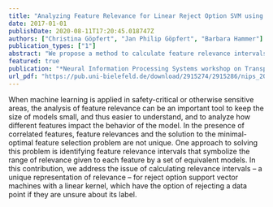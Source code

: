 ```yaml
---
title: "Analyzing Feature Relevance for Linear Reject Option SVM using Relevance Intervals"
date: 2017-01-01
publishDate: 2020-08-11T17:20:45.018747Z
authors: ["Christina Göpfert", "Jan Philip Göpfert", "Barbara Hammer"]
publication_types: ["1"]
abstract: "We propose a method to calculate feature relevance intervals for the special case of linear reject option support vector machines that have the option of rejecting a data point if they are unsure about its label."
featured: true
publication: "*Neural Information Processing Systems workshop on Transparent and Interpretable Machine Learning in Safety Critical Environments*"
url_pdf: "https://pub.uni-bielefeld.de/download/2915274/2915286/nips_2017_goepfert_preprint.pdf"
---
```


When machine learning is applied in safety-critical or otherwise sensitive areas, the analysis of feature relevance can be an important tool to keep the size of models small, and thus easier to understand, and to analyze how different features impact the behavior of the model. In the presence of correlated features, feature relevances and the solution to the minimal-optimal feature selection problem are not unique. One approach to solving this problem is identifying feature relevance intervals that symbolize the range of relevance given to each feature by a set of equivalent models. In this contribution, we address the issue of calculating relevance intervals – a unique representation of relevance – for reject option support vector machines with a linear kernel, which have the option of rejecting a data point if they are unsure about its label.
